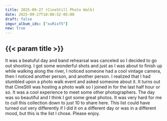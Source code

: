 ```yaml
---
title: 2025-09-27 (CineStill Photo Walk)
date: 2025-09-27T18:08:52-05:00
draft: false
imgur_album_ids: ["xuRixf5"]
new: true
---
```


<h2 id="title">{{< param title >}}</h2>

It was a beatuful day and band rehearsal was canceled so I decided to go out shooting. I got some wonderful shots and just as I was about to finish up while walking along the river, I noticed someone had a cool vintage camera, then I noticed another person, and another person. I realized that I had stumbled upon a photo walk event and asked someone about it. It turns out that CineStill was hosting a photo walk so I joined in for the last half hour or so. It was a cool experience to meet some other photographers.
The day was so beautiful and I think I got some great photos. It was very hard for me to cull this collection down to just 10 to share here. This list could have turned out very differently if I did it on a different day or was in a different mood, but this is the list I chose. Please enjoy.
